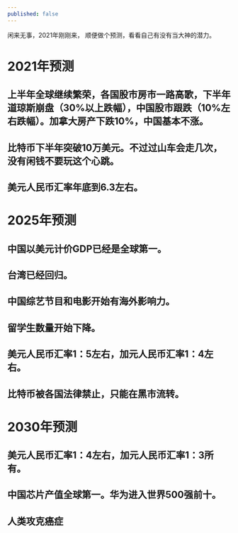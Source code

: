 ```yaml
---
published: false
---
```

闲来无事，2021年刚刚来， 顺便做个预测，看看自己有没有当大神的潜力。

# 2021年预测

## 上半年全球继续繁荣，各国股市房市一路高歌，下半年道琼斯崩盘（30%以上跌幅），中国股市跟跌（10%左右跌幅）。加拿大房产下跌10%，中国基本不涨。

## 比特币下半年突破10万美元。不过过山车会走几次，没有闲钱不要玩这个心跳。

## 美元人民币汇率年底到6.3左右。

# 2025年预测

## 中国以美元计价GDP已经是全球第一。

## 台湾已经回归。

## 中国综艺节目和电影开始有海外影响力。

## 留学生数量开始下降。

## 美元人民币汇率1：5左右，加元人民币汇率1：4左右。

## 比特币被各国法律禁止，只能在黑市流转。

# 2030年预测

## 美元人民币汇率1：4左右，加元人民币汇率1：3所有。

## 中国芯片产值全球第一。华为进入世界500强前十。

## 人类攻克癌症
